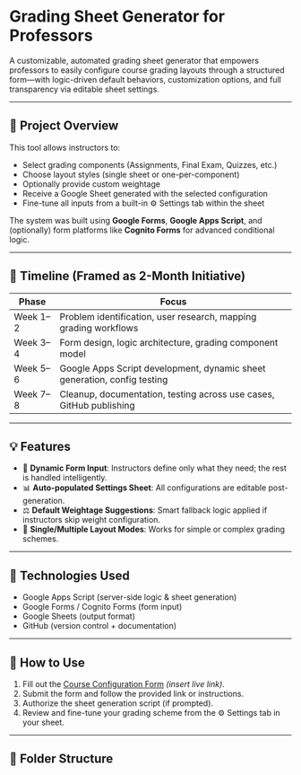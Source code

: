# Grading Sheet Generator for Professors

A customizable, automated grading sheet generator that empowers professors to easily configure course grading layouts through a structured form—with logic-driven default behaviors, customization options, and full transparency via editable sheet settings.

---

## 📌 Project Overview

This tool allows instructors to:
- Select grading components (Assignments, Final Exam, Quizzes, etc.)
- Choose layout styles (single sheet or one-per-component)
- Optionally provide custom weightage
- Receive a Google Sheet generated with the selected configuration
- Fine-tune all inputs from a built-in ⚙️ Settings tab within the sheet

The system was built using **Google Forms**, **Google Apps Script**, and (optionally) form platforms like **Cognito Forms** for advanced conditional logic.

---

## 🧭 Timeline (Framed as 2-Month Initiative)

| Phase | Focus |
|-------|-------|
| Week 1–2 | Problem identification, user research, mapping grading workflows |
| Week 3–4 | Form design, logic architecture, grading component model |
| Week 5–6 | Google Apps Script development, dynamic sheet generation, config testing |
| Week 7–8 | Cleanup, documentation, testing across use cases, GitHub publishing |

---

## 💡 Features

- 📝 **Dynamic Form Input**: Instructors define only what they need; the rest is handled intelligently.
- 📊 **Auto-populated Settings Sheet**: All configurations are editable post-generation.
- ⚖️ **Default Weightage Suggestions**: Smart fallback logic applied if instructors skip weight configuration.
- 🔀 **Single/Multiple Layout Modes**: Works for simple or complex grading schemes.

---

## 🧪 Technologies Used

- Google Apps Script (server-side logic & sheet generation)
- Google Forms / Cognito Forms (form input)
- Google Sheets (output format)
- GitHub (version control + documentation)

---

## 🚀 How to Use

1. Fill out the [Course Configuration Form](#) *(insert live link)*.
2. Submit the form and follow the provided link or instructions.
3. Authorize the sheet generation script (if prompted).
4. Review and fine-tune your grading scheme from the ⚙️ Settings tab in your sheet.

---

## 📂 Folder Structure
